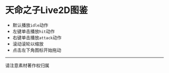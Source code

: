 # 天命之子Live2D图鉴

- 默认播放`idle`动作
- 左键单击播放`hit`动作
- 右键单击播放`attack`动作
- 滚动滚轮以缩放
- 点击左下角图标开始拖动

---

请注意素材著作权归属